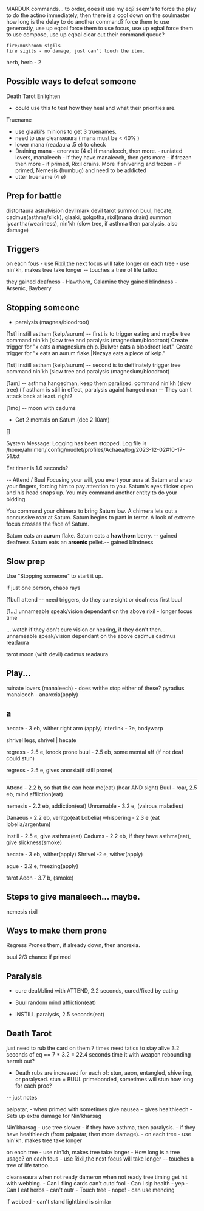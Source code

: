 MARDUK commands...
    to order, does it use my eq?
        seem's to force the play to do the actino immediately, then there is a cool down on the soulmaster
        how long is the delay to do another command?
    force them to use generostiy, use up eqbal
    force them to use focus, use up eqbal
    force them to use compose, use up eqbal
    clear out their command queue?
        
    fire/mushroom sigils
    fire sigils - no damage, just can't touch the item.


herb, herb - 2



Possible ways to defeat someone
--------------------------------
Death Tarot
Enlighten
- could use this to test how they heal and what their priorities are.

Truename
- use glaaki's minions to get 3 truenames.
 - need to use cleanseaura ( mana must be < 40% )
  - lower mana (readaura .5 e) to check
   - Draining mana
    - enervate (4 e) if manaleech, then more.
    - runiated lovers, manaleech
    - if they have manaleech, then gets more
    - if frozen then more
    - if primed, Rixil drains. More if shivering and frozen
    - if primed, Nemesis (humbug) and need to be addicted
- utter truename (4 e)

Prep for battle
--------------------------------
distortaura
astralvision
devilmark
devil tarot
summon buul, hecate, cadmus(asthma/slick), glaaki, golgotha, rixil(mana drain)
summon lycantha(weariness), nin'kh (slow tree, if asthma then paralysis, also damage)


Triggers
-------------------------------
on each fous - use Rixil,the next focus will take longer
on each tree - use nin'kh, makes tree take longer
-- <x> touches a tree of life tattoo.

they gained deafness - Hawthorn, Calamine
they gained blindness - Arsenic, Bayberry

Stopping someone
-------------------------------
- paralysis (magnes/bloodroot)

[1st]
instill astham (kelp/aurum) -- first is to trigger eating and maybe tree
command nin'kh (slow tree and paralysis (magnesium/bloodroot)
Create trigger for "x eats a magnesium chip.|Bulwer eats a bloodroot leaf."
Create trigger for "x eats an aurum flake.|Nezaya eats a piece of kelp."

[1st]
instill astham (kelp/aurum) -- second is to deffinately trigger tree
command nin'kh (slow tree and paralysis (magnesium/bloodroot)

[1am] -- asthma hangedman, keep them paralized.
command nin'kh (slow tree) (if astham is still in effect, paralysis again)
hanged man -- They can't attack back at least. right?

[1mo] -- moon with cadums
- Got 2 mentals on Satum.(dec 2 10am)

[]

System Message: Logging has been stopped. Log file is /home/ahrimen/.config/mudlet/profiles/Achaea/log/2023-12-02#10-17-51.txt

Eat timer is 1.6 seconds?

-- Attend / Buul
Focusing your will, you exert your aura at Satum and snap your fingers, forcing him to pay attention
to you.
Satum's eyes flicker open and his head snaps up.
You may command another entity to do your bidding.

You command your chimera to bring Satum low.
A chimera lets out a concussive roar at Satum.
Satum begins to pant in terror.
A look of extreme focus crosses the face of Satum.

Satum eats an **aurum** flake.
Satum eats a **hawthorn** berry. -- gained deafness
Satum eats an **arsenic** pellet.-- gained blindness

Slow prep
-------------------------------
Use "Stopping someone" to start it up.

if just one person, chaos rays

[1bul]
attend -- need triggers, do they cure sight or deafness first
buul

[1...]
unnameable speak/vision dependant on the above
rixil - longer focus time

... watch if they don't cure vision or hearing, if they don't then...
unnameable speak/vision dependant on the above
cadmus
cadmus
readaura

tarot moon (with devil)
cadmus
readaura



Play...
--------------------------------------------------------------

ruinate lovers (manaleech)              - does writhe stop either of these?
pyradius manaleech - anaroxia(apply)        

a
---
hecate - 3 eb, wither right arm (apply)
interlink - ?e, bodywarp <tar> <right arm> <shrivel>

shrivel legs, shrivel | hecate

regress - 2.5 e, knock prone
buul - 2.5 eb, some mental aff (if not deaf could stun)

regress - 2.5 e, gives anorxia(if still prone)

---





Attend - 2.2 b, so that the can hear me(eat) (hear AND sight)
Buul - roar, 2.5 eb, mind affliction(eat)

nemesis - 2.2 eb, addiction(eat)
Unnamable - 3.2 e, (vairous maladies)

Danaeus - 2.2 eb, veritgo(eat Lobelia)
whispering - 2.3 e (eat lobelia/argentum)


Instill - 2.5 e, give asthma(eat)
Cadums - 2.2 eb, if they have asthma(eat), give slickness(smoke)

hecate - 3 eb, wither(apply)
Shrivel -2 e, wither(apply)

ague - 2.2 e, freezing(apply)

tarot Aeon - 3.7 b, (smoke)



Steps to give manaleech... maybe.
--------------------------------
nemesis
rixil


Ways to make them prone
---------------------------
Regress
Prones them, if already down, then anorexia.

buul
2/3 chance if primed


Paralysis
--------------------------------
- cure deaf/blind with ATTEND, 2.2 seconds, cured/fixed by eating
- Buul random mind affliction(eat)

- INSTILL paralysis, 2.5 seconds(eat)


Death Tarot
--------------------------------
just need to rub the card on them 7 times
need tatics to stay alive
3.2 seconds of eq == 7 * 3.2 = 22.4 seconds
time it with weapon rebounding
hermit out?

* Death rubs are increased for each of: stun, aeon, entangled,
shivering, or paralysed.
stun = BUUL primebonded, sometimes will stun
    how long for each proc?



-- just notes

palpatar, 
    - when primed with sometimes give nausea
    - gives healthleech
    - Sets up extra damage for Nin'kharsag

Nin'kharsag
    - use tree slower
    - if they have asthma, then paralysis.
    - if they have healthleech (from palpatar, then more damage).
    - on each tree - use nin'kh, makes tree take longer


on each tree - use nin'kh, makes tree take longer
    - How long is a tree usage?
on each fous - use Rixil,the next focus will take longer
-- <x> touches a tree of life tattoo.


cleanseaura when not ready
dameron when not ready
tree timing
get hit with webbing. 
    - Can I fling cards can't outd fool
    - Can I sip health - yep
    - Can I eat herbs - can't outr
    - Touch tree - nope!
    - can use mending

if webbed - can't stand
    lightbind is similar
